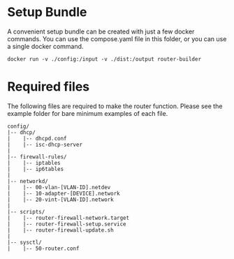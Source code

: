 
# Setup Bundle

A convenient setup bundle can be created with just a few docker commands. You
can use the compose.yaml file in this folder, or you can use a single docker
command.

```
docker run -v ./config:/input -v ./dist:/output router-builder
```

# Required files
The following files are required to make the router function. Please see the
example folder for bare minimum examples of each file.

```
config/
|-- dhcp/
|    |-- dhcpd.conf
|    |-- isc-dhcp-server
|
|-- firewall-rules/
|    |-- iptables
|    |-- ip6tables
|
|-- networkd/
|    |-- 00-vlan-[VLAN-ID].netdev
|    |-- 10-adapter-[DEVICE].network
|    |-- 20-vint-[VLAN-ID].network
|
|-- scripts/
|    |-- router-firewall-network.target
|    |-- router-firewall-setup.service
|    |-- router-firewall-update.sh
|
|-- sysctl/
|    |-- 50-router.conf
```
